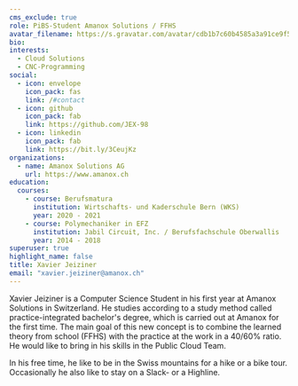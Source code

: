 ```yaml
---
cms_exclude: true
role: PiBS-Student Amanox Solutions / FFHS
avatar_filename: https://s.gravatar.com/avatar/cdb1b7c60b4585a3a91ce9f583b2af45?s=80
bio:
interests:
  - Cloud Solutions
  - CNC-Programming
social:
  - icon: envelope
    icon_pack: fas
    link: /#contact
  - icon: github
    icon_pack: fab
    link: https://github.com/JEX-98
  - icon: linkedin
    icon_pack: fab
    link: https://bit.ly/3CeujKz
organizations:
  - name: Amanox Solutions AG
    url: https://www.amanox.ch
education:
  courses:
    - course: Berufsmatura
      institution: Wirtschafts- und Kaderschule Bern (WKS)
      year: 2020 - 2021
    - course: Polymechaniker in EFZ
      institution: Jabil Circuit, Inc. / Berufsfachschule Oberwallis
      year: 2014 - 2018
superuser: true
highlight_name: false
title: Xavier Jeiziner
email: "xavier.jeiziner@amanox.ch"
---
```

Xavier Jeiziner is a Computer Science Student in his first year at Amanox Solutions in Switzerland. He studies according to a study method called practice-integrated bachelor's degree, which is carried out at Amanox for the first time. The main goal of this new concept is to combine the learned theory from school (FFHS) with the practice at the work in a 40/60% ratio. He would like to bring in his skills in the Public Cloud Team.


In his free time, he like to be in the Swiss mountains for a hike or a bike tour. Occasionally he also like to stay on a Slack- or a Highline.